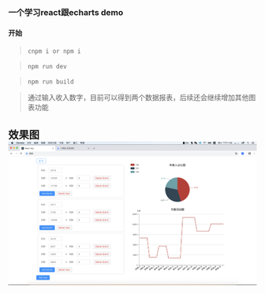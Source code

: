 ### 一个学习react跟echarts demo

#### 开始
> `cnpm i or npm i `

> `npm run dev `

>  `npm run build`


> 通过输入收入数字，目前可以得到两个数据报表，后续还会继续增加其他图表功能
## 效果图![展示效果](./imgs/demo.png)
